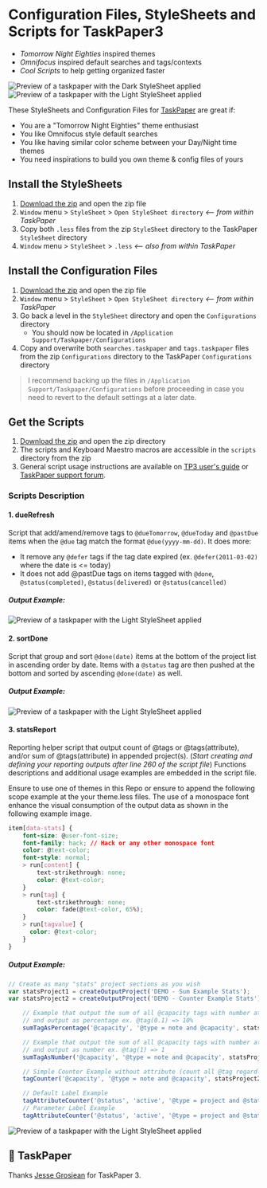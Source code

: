 # Configuration Files, StyleSheets and Scripts for TaskPaper3

- *Tomorrow Night Eighties* inspired themes
- *Omnifocus* inspired default searches and tags/contexts
- *Cool Scripts* to help getting organized faster

![Preview of a taskpaper with the Dark StyleSheet applied](https://raw.githubusercontent.com/drootz/TaskPaperTheme-TomorrowEighties/master/preview/dark.png)
![Preview of a taskpaper with the Light StyleSheet applied](https://raw.githubusercontent.com/drootz/TaskPaperTheme-TomorrowEighties/master/preview/light.png)

These StyleSheets and Configuration Files for [TaskPaper](http://www.taskpaper.com) are great if:

- You are a "Tomorrow Night Eighties" theme enthusiast
- You like Omnifocus style default searches
- You like having similar color scheme between your Day/Night time themes
- You need inspirations to build you own theme & config files of yours

## Install the StyleSheets

1. [Download the zip][download] and open the zip file
2. `Window` menu > `StyleSheet` > `Open StyleSheet directory` *<-- from within TaskPaper*
3. Copy both `.less` files from the zip `StyleSheet` directory to the TaskPaper `StyleSheet` directory
4. `Window` menu > `StyleSheet` > `.less` *<-- also from within TaskPaper*

## Install the Configuration Files

1. [Download the zip][download] and open the zip file
2. `Window` menu > `StyleSheet` > `Open StyleSheet directory` *<-- from within TaskPaper*
3. Go back a level in the `StyleSheet` directory and open the `Configurations` directory
    - You should now be located in `/Application Support/Taskpaper/Configurations`
3. Copy and overwrite both `searches.taskpaper` and `tags.taskpaper` files from the zip `Configurations` directory to the TaskPaper `Configurations` directory

> I recommend backing up the files in `/Application Support/Taskpaper/Configurations` before proceeding in case you need to revert to the default settings at a later date.

## Get the Scripts

1. [Download the zip][download] and open the zip directory
2. The scripts and Keyboard Maestro macros are accessible in the `scripts` directory from the zip
3. General script usage instructions are available on [TP3 user's guide](https://guide.taskpaper.com) or [TaskPaper support forum](http://support.hogbaysoftware.com/t/taskpaper-extensions-wiki/1628).

### Scripts Description

#### 1. dueRefresh

Script that add/amend/remove tags to `@dueTomorrow`, `@dueToday` and `@pastDue` items when the `@due` tag match the format `@due(yyyy-mm-dd)`. It does more:

  - It remove any `@defer` tags if the tag date expired (ex. `@defer(2011-03-02)` where the date is <= today)
  - It does not add @pastDue tags on items tagged with `@done`, `@status(completed)`, `@status(delivered)` or `@status(cancelled)`

##### Output Example:

![Preview of a taskpaper with the Light StyleSheet applied](https://raw.githubusercontent.com/drootz/TaskPaperTheme-TomorrowEighties/master/scripts/dueRefresh/dueRefreshScriptExample.png)

#### 2. sortDone

Script that group and sort `@done(date)` items at the bottom of the project list in ascending order by date. Items with a `@status` tag are then pushed at the bottom and sorted by ascending `@done(date)` as well.

##### Output Example:

![Preview of a taskpaper with the Light StyleSheet applied](https://raw.githubusercontent.com/drootz/TaskPaperTheme-TomorrowEighties/master/scripts/sortDone/sortDoneScriptExample.png)

#### 3. statsReport

Reporting helper script that output count of @tags or @tags(attribute), and/or sum of @tags(attribute) in appended project(s). (*Start creating and defining your reporting outputs after line 260 of the script file*) Functions descriptions and additional usage examples are embedded in the script file.

Ensure to use one of themes in this Repo or ensure to append the following scope example at the  your theme.less files. The use of a monospace font enhance the visual consumption of the output data as shown in the following example image.

```css
item[data-stats] {
    font-size: @user-font-size;
    font-family: hack; // Hack or any other monospace font
    color: @text-color;
    font-style: normal;
    > run[content] {
        text-strikethrough: none;
        color: @text-color;
    }
    > run[tag] {
        text-strikethrough: none;
        color: fade(@text-color, 65%);
    }
    > run[tagvalue] {
      color: @text-color;
    }
}
```

##### Output Example:

```javascript
// Create as many "stats" project sections as you wish
var statsProject1 = createOutputProject('DEMO - Sum Example Stats');
var statsProject2 = createOutputProject('DEMO - Counter Example Stats');

    // Example that output the sum of all @capacity tags with number attribute
    // and output as percentage ex. @tag(0.1) => 10%
    sumTagAsPercentage('@capacity', '@type = note and @capacity', statsProject1, '');

    // Example that output the sum of all @capacity tags with number attribute
    // and output as number ex. @tag(1) => 1
    sumTagAsNumber('@capacity', '@type = note and @capacity', statsProject1, '');

    // Simple Counter Example without attribute (count all @tag regardless of attribute)
    tagCounter('@capacity', '@type = note and @capacity', statsProject2, '');

    // Default Label Example
    tagAttributeCounter('@status', 'active', '@type = project and @status', statsProject2, '');
    // Parameter Label Example
    tagAttributeCounter('@status', 'active', '@type = project and @status', statsProject2, '> Active Projects');
```

![Preview of a taskpaper with the Light StyleSheet applied](https://raw.githubusercontent.com/drootz/TaskPaperTheme-TomorrowEighties/master/scripts/statsReport/statsReportExample.png)

[download]: https://github.com/drootz/TaskPaperTheme-TomorrowEighties/archive/master.zip



## 💙 TaskPaper

Thanks [Jesse Grosjean](http://www.hogbaysoftware.com/about) for TaskPaper 3.

